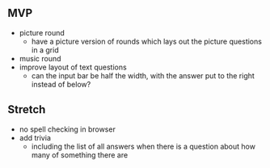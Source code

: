 MVP
---

* picture round
    * have a picture version of rounds which lays out the picture questions in a grid
* music round
* improve layout of text questions
    * can the input bar be half the width, with the answer put to the right instead of below?

Stretch
-------

* no spell checking in browser
* add trivia
    * including the list of all answers when there is a question about how many of something there are